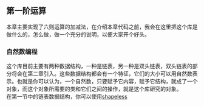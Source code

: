 ## 第一阶运算
本章主要实现了六则运算的加减法，在介绍本章代码之前，我会在这里把这个库是做什么的，怎么做，做一个充分的说明，以便大家开个好头。

### 自然数编程
这个库目前主要有两种数据结构，一种是链表，另一种是双头链表，双头链表的部分将会在第二章引入。这些数据结构都会有一个特征，它们的大小可以用自然数表示。也就是你可以认为，一个自然数，只要赋予它内容，赋予它结构，就成了一个对象，而这个对象所需要的类和它们之间的操作，就是这个库研究的对象。  
在第一节中的链表数据结构，你可以使用[shapeless](https://github.com/milessabin/shapeless)
